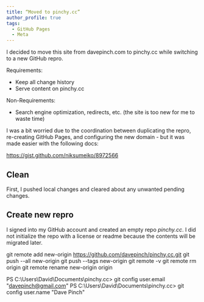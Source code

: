 ```yaml
---
title: “Moved to pinchy.cc”
author_profile: true
tags:
  - GitHub Pages
  - Meta
---
```


I decided to move this site from davepinch.com to pinchy.cc while switching to a new GitHub repro.

Requirements:

* Keep all change history
* Serve content on pinchy.cc

Non-Requirements:

* Search engine optimization, redirects, etc. (the site is too new for me to waste time)

 I was a bit worried due to the coordination between duplicating the repro, re-creating GitHub Pages, and configuring the new domain - but it was made easier with the following docs:

https://gist.github.com/niksumeiko/8972566

## Clean

First, I pushed local changes and cleared about any unwanted pending changes.


## Create new repro
I signed into my GitHub account and created an empty repo *pinchy.cc*. I did not initialize the repo with a license or readme because the contents will be migrated later.



git remote add new-origin https://github.com/davepinch/pinchy.cc.git
git push --all new-origin
git push --tags new-origin
git remote -v
git remote rm origin
git remote rename new-origin origin

PS C:\Users\David\Documents\pinchy.cc> git config user.email "davepinch@gmail.com"
PS C:\Users\David\Documents\pinchy.cc> git config user.name "Dave Pinch"
